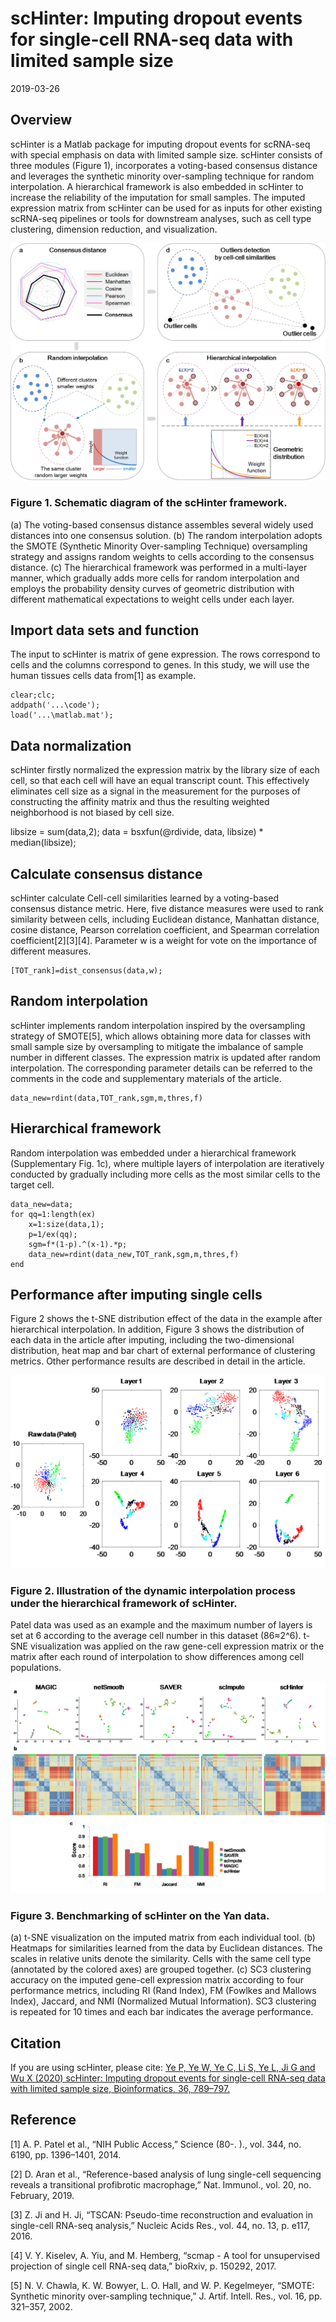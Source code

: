 # scHinter: Imputing dropout events for single-cell RNA-seq data with limited sample size
2019-03-26
##  Overview 
scHinter is a Matlab package for imputing dropout events for scRNA-seq with special emphasis on data with limited sample size. scHinter consists of three modules (Figure 1), incorporates a voting-based consensus distance and leverages the synthetic minority over-sampling technique for random interpolation. A hierarchical framework is also embedded in scHinter to increase the reliability of the imputation for small samples. The imputed expression matrix from scHinter can be used for as inputs for other existing scRNA-seq pipelines or tools for downstream analyses, such as cell type clustering, dimension reduction, and visualization.

![fig1]( https://github.com/BMILAB/scHinter/blob/master/image/Schematic%20diagram.png)
### Figure 1. Schematic diagram of the scHinter framework. 
(a) The voting-based consensus distance assembles several widely used distances into one consensus solution. (b) The random interpolation adopts the SMOTE (Synthetic Minority Over-sampling Technique) oversampling strategy and assigns random weights to cells according to the consensus distance. (c) The hierarchical framework was performed in a multi-layer manner, which gradually adds more cells for random interpolation and employs the probability density curves of geometric distribution with different mathematical expectations to weight cells under each layer. 
 
##  Import data sets and function
The input to scHinter is matrix of gene expression. The rows correspond to cells and the columns correspond to genes. In this study, we will use the human tissues cells data from[1] as example.

```
clear;clc;
addpath('...\code');
load('...\matlab.mat');
```
##  Data normalization 
scHinter firstly normalized the expression matrix by the library size of each cell, so that each cell will have an equal transcript count. This effectively eliminates cell size as a signal in the measurement for the purposes of constructing the affinity matrix and thus the resulting weighted neighborhood is not biased by cell size. 

libsize = sum(data,2);
data = bsxfun(@rdivide, data, libsize) * median(libsize);

##  Calculate consensus distance
scHinter calculate Cell-cell similarities learned by a voting-based consensus distance metric. Here, five distance measures were used to rank similarity between cells, including Euclidean distance, Manhattan distance, cosine distance, Pearson correlation coefficient, and Spearman correlation coefficient[2][3][4]. Parameter w is a weight for vote on the importance of different measures.

```
[TOT_rank]=dist_consensus(data,w);
```
##  Random interpolation 
scHinter implements random interpolation inspired by the oversampling strategy of SMOTE[5], which allows obtaining more data for classes with small sample size by oversampling to mitigate the imbalance of sample number in different classes. The expression matrix is updated after random interpolation. The corresponding parameter details can be referred to the comments in the code and supplementary materials of the article.

```
data_new=rdint(data,TOT_rank,sgm,m,thres,f)
```

##  Hierarchical framework 
Random interpolation was embedded under a hierarchical framework (Supplementary Fig. 1c), where multiple layers of interpolation are iteratively conducted by gradually including more cells as the most similar cells to the target cell.

```
data_new=data;
for qq=1:length(ex)
    x=1:size(data,1);
    p=1/ex(qq);
    sgm=f*(1-p).^(x-1).*p;
    data_new=rdint(data_new,TOT_rank,sgm,m,thres,f)
end
```

##  Performance after imputing single cells 
Figure 2 shows the t-SNE distribution effect of the data in the example after hierarchical interpolation. In addition, Figure 3 shows the distribution of each data in the article after imputing, including the two-dimensional distribution, heat map and bar chart of external performance of clustering metrics. Other performance results are described in detail in the article.

![fig2](https://github.com/BMILAB/scHinter/blob/master/image/illustration%20of%20hierachical%20framework.png)
### Figure 2. Illustration of the dynamic interpolation process under the hierarchical framework of scHinter. 
Patel data was used as an example and the maximum number of layers is set at 6 according to the average cell number in this dataset (86≈2^6). t-SNE visualization was applied on the raw gene-cell expression matrix or the matrix after each round of interpolation to show differences among cell populations.

![fig3]( https://github.com/BMILAB/scHinter/blob/master/image/performance.png)
### Figure 3. Benchmarking of scHinter on the Yan data. 
(a) t-SNE visualization on the imputed matrix from each individual tool. (b) Heatmaps for similarities learned from the data by Euclidean distances. The scales in relative units denote the similarity. Cells with the same cell type (annotated by the colored axes) are grouped together. (c) SC3 clustering accuracy on the imputed gene-cell expression matrix according to four performance metrics, including RI (Rand Index), FM (Fowlkes and Mallows Index), Jaccard, and NMI (Normalized Mutual Information). SC3 clustering is repeated for 10 times and each bar indicates the average performance.

## Citation
If you are using scHinter, please cite: [Ye P, Ye W, Ye C, Li S, Ye L, Ji G and Wu X (2020) scHinter: Imputing dropout events for single-cell RNA-seq data with limited sample size, Bioinformatics, 36, 789–797.](https://academic.oup.com/bioinformatics/article-abstract/36/3/789/5544928?redirectedFrom=fulltext)


## Reference 
[1]	A. P. Patel et al., “NIH Public Access,” Science (80-. )., vol. 344, no. 6190, pp. 1396–1401, 2014.

[2]	D. Aran et al., “Reference-based analysis of lung single-cell sequencing reveals a transitional profibrotic macrophage,” Nat. Immunol., vol. 20, no. February, 2019.

[3]	Z. Ji and H. Ji, “TSCAN: Pseudo-time reconstruction and evaluation in single-cell RNA-seq analysis,” Nucleic Acids Res., vol. 44, no. 13, p. e117, 2016.

[4]	V. Y. Kiselev, A. Yiu, and M. Hemberg, “scmap - A tool for unsupervised projection of single cell RNA-seq data,” bioRxiv, p. 150292, 2017.

[5]	N. V. Chawla, K. W. Bowyer, L. O. Hall, and W. P. Kegelmeyer, “SMOTE: Synthetic minority over-sampling technique,” J. Artif. Intell. Res., vol. 16, pp. 321–357, 2002.



